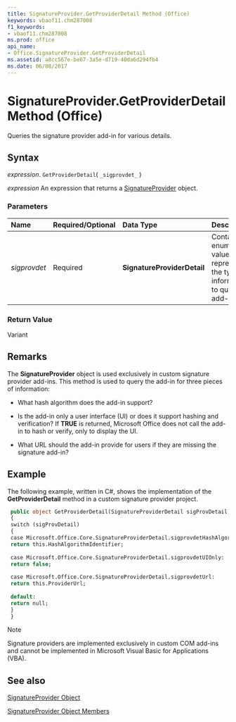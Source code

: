 ```yaml
---
title: SignatureProvider.GetProviderDetail Method (Office)
keywords: vbaof11.chm287008
f1_keywords:
- vbaof11.chm287008
ms.prod: office
api_name:
- Office.SignatureProvider.GetProviderDetail
ms.assetid: a8cc567e-be67-3a5e-d719-40da6d294fb4
ms.date: 06/08/2017
---
```



# SignatureProvider.GetProviderDetail Method (Office)

Queries the signature provider add-in for various details. 


## Syntax

 _expression_. `GetProviderDetail`( `_sigprovdet_` )

 _expression_ An expression that returns a [SignatureProvider](./Office.SignatureProvider.md) object.


### Parameters



|**Name**|**Required/Optional**|**Data Type**|**Description**|
|:-----|:-----|:-----|:-----|
| _sigprovdet_|Required|**SignatureProviderDetail**|Contains an enumerated value representing the type of information to query the add-in for.|

### Return Value

Variant


## Remarks

The  **SignatureProvider** object is used exclusively in custom signature provider add-ins. This method is used to query the add-in for three pieces of information:


- What hash algorithm does the add-in support?
    
- Is the add-in only a user interface (UI) or does it support hashing and verification? If  **TRUE** is returned, Microsoft Office does not call the add-in to hash or verify, only to display the UI.
    
- What URL should the add-in provide for users if they are missing the signature add-in?
    



## Example

The following example, written in C#, shows the implementation of the  **GetProviderDetail** method in a custom signature provider project.


```vb
 public object GetProviderDetail(SignatureProviderDetail sigProvDetail) 
 { 
 switch (sigProvDetail) 
 { 
 case Microsoft.Office.Core.SignatureProviderDetail.sigprovdetHashAlgorithm: 
 return this.HashAlgorithmIdentifier; 
 
 case Microsoft.Office.Core.SignatureProviderDetail.sigprovdetUIOnly: 
 return false; 
 
 case Microsoft.Office.Core.SignatureProviderDetail.sigprovdetUrl: 
 return this.ProviderUrl; 
 
 default: 
 return null; 
 } 
 } 

```

> [!NOTE] 
> Signature providers are implemented exclusively in custom COM add-ins and cannot be implemented in Microsoft Visual Basic for Applications (VBA). 


## See also


[SignatureProvider Object](Office.SignatureProvider.md)



[SignatureProvider Object Members](./overview/signatureprovider-members-office.md)


